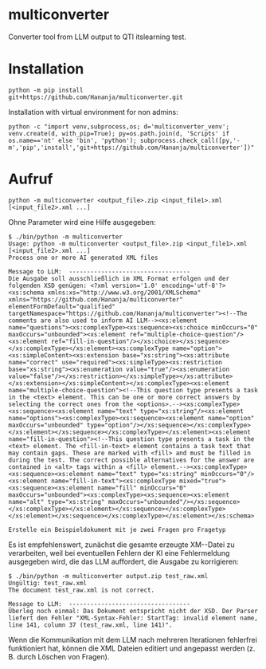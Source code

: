 # multiconverter
Converter tool from LLM output to QTI itslearning test.

# Installation

```
python -m pip install git+https://github.com/Hananja/multiconverter.git
```

Installation with virtual environment for non admins:

```
python -c "import venv,subprocess,os; d='multiconverter_venv'; venv.create(d, with_pip=True); py=os.path.join(d, 'Scripts' if os.name=='nt' else 'bin', 'python'); subprocess.check_call([py,'-m','pip','install','git+https://github.com/Hananja/multiconverter'])"
```

# Aufruf

```
python -m multiconverter <output_file>.zip <input_file1>.xml [<input_file2>.xml ...]
```

Ohne Parameter wird eine Hilfe ausgegeben:

```
$ ./bin/python -m multiconverter
Usage: python -m multiconverter <output_file>.zip <input_file1>.xml [<input_file2>.xml ...]
Process one or more AI generated XML files

Message to LLM:  ----------------------------------
Die Ausgabe soll ausschließlich im XML Format erfolgen und der folgenden XSD genügen: <?xml version='1.0' encoding='utf-8'?>
<xs:schema xmlns:xs="http://www.w3.org/2001/XMLSchema" xmlns="https://github.com/Hananja/multiconverter" elementFormDefault="qualified" targetNamespace="https://github.com/Hananja/multiconverter"><!--The comments are also used to inform AI LLM--><xs:element name="questions"><xs:complexType><xs:sequence><xs:choice minOccurs="0" maxOccurs="unbounded"><xs:element ref="multiple-choice-question"/><xs:element ref="fill-in-question"/></xs:choice></xs:sequence></xs:complexType></xs:element><xs:complexType name="option"><xs:simpleContent><xs:extension base="xs:string"><xs:attribute name="correct" use="required"><xs:simpleType><xs:restriction base="xs:string"><xs:enumeration value="true"/><xs:enumeration value="false"/></xs:restriction></xs:simpleType></xs:attribute></xs:extension></xs:simpleContent></xs:complexType><xs:element name="multiple-choice-question"><!--This question type presents a task in the <text> element. This can be one or more correct answers by selecting the correct ones from the <options>.--><xs:complexType><xs:sequence><xs:element name="text" type="xs:string"/><xs:element name="options"><xs:complexType><xs:sequence><xs:element name="option" maxOccurs="unbounded" type="option"/></xs:sequence></xs:complexType></xs:element></xs:sequence></xs:complexType></xs:element><xs:element name="fill-in-question"><!--This question type presents a task in the <text> element. The <fill-in-text> element contains a task text that may contain gaps. These are marked with <fill> and must be filled in during the test. The correct possible alternatives for the answer are contained in <alt> tags within a <fill> element.--><xs:complexType><xs:sequence><xs:element name="text" type="xs:string" minOccurs="0"/><xs:element name="fill-in-text"><xs:complexType mixed="true"><xs:sequence><xs:element name="fill" minOccurs="0" maxOccurs="unbounded"><xs:complexType><xs:sequence><xs:element name="alt" type="xs:string" maxOccurs="unbounded"/></xs:sequence></xs:complexType></xs:element></xs:sequence></xs:complexType></xs:element></xs:sequence></xs:complexType></xs:element></xs:schema>

Erstelle ein Beispieldokument mit je zwei Fragen pro Fragetyp
```


Es ist empfehlenswert, zunächst die gesamte erzeugte XM--Datei zu verarbeiten,
weil bei eventuellen Fehlern der KI eine Fehlermeldung ausgegeben wird, die das
LLM auffordert, die Ausgabe zu korrigieren:

```
$ ./bin/python -m multiconverter output.zip test_raw.xml 
Ungültig: test_raw.xml
The document test_raw.xml is not correct.

Message to LLM:  ----------------------------------
Überleg noch einmal: Das Dokument entspricht nicht der XSD. Der Parser liefert den Fehler "XML-Syntax-Fehler: StartTag: invalid element name, line 141, column 37 (test_raw.xml, line 141)".
```

Wenn die Kommunikation mit dem LLM  nach  mehreren  Iterationen fehlerfrei funktioniert hat, können die XML
Dateien editiert und angepasst werden (z. B. durch Löschen von Fragen).
